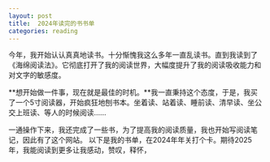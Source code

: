 ```yaml
---
layout: post
title:  2024年读完的书书单
categories: reading
---
```


今年，我开始认认真真地读书。十分惭愧我这么多年一直乱读书。直到我读到了《海绵阅读法》。它彻底打开了我的阅读世界，大幅度提升了我的阅读吸收能力和对文字的敏感度。

**想开始做一件事，现在就是最佳的时机。**我一直秉持这个态度，于是，我买了一个5寸阅读器，开始疯狂地刨书本。坐着读、站着读、睡前读、清早读、坐公交上班读、等人的时候阅读……

一通操作下来，我还完成了一些书，为了提高我的阅读质量，我也开始写阅读笔记，因此有了这个网站。
以下是我的书单，在2024年年关打个卡。期待2025年，我能阅读到更多让我感动，赞叹，释怀，
<!--stackedit_data:
eyJoaXN0b3J5IjpbMTAxMjAxNzk4Ml19
-->